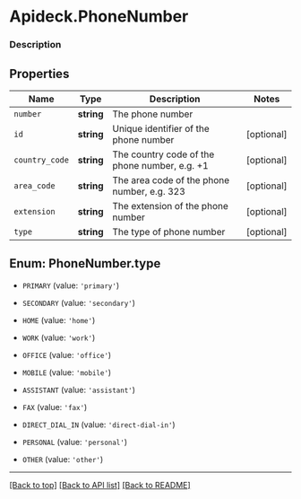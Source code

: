 # Apideck.PhoneNumber

### Description

## Properties
Name | Type | Description | Notes
------------ | ------------- | ------------- | -------------
`number` | **string** | The phone number | 
`id` | **string** | Unique identifier of the phone number | [optional] 
`country_code` | **string** | The country code of the phone number, e.g. +1 | [optional] 
`area_code` | **string** | The area code of the phone number, e.g. 323 | [optional] 
`extension` | **string** | The extension of the phone number | [optional] 
`type` | **string** | The type of phone number | [optional] 





<a name="TYPE"></a>
## Enum: PhoneNumber.type


* `PRIMARY` (value: `'primary'`)

* `SECONDARY` (value: `'secondary'`)

* `HOME` (value: `'home'`)

* `WORK` (value: `'work'`)

* `OFFICE` (value: `'office'`)

* `MOBILE` (value: `'mobile'`)

* `ASSISTANT` (value: `'assistant'`)

* `FAX` (value: `'fax'`)

* `DIRECT_DIAL_IN` (value: `'direct-dial-in'`)

* `PERSONAL` (value: `'personal'`)

* `OTHER` (value: `'other'`)




---

[[Back to top]](#) [[Back to API list]](../../../../README.md#documentation-for-api-endpoints) [[Back to README]](../../../../README.md)


